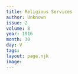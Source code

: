 ```yaml
---
title: Religious Services
author: Unknown
issue: 2
volume: 8
year: 1916
month: 30
day: V
tags:
layout: page.njk
image:
---
```


